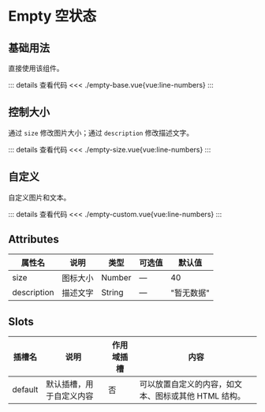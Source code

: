 <script setup>
import emptyBase from "./empty-base.vue"
import emptySize from "./empty-size.vue"
import emptyCustom from "./empty-custom.vue"
</script>
# Empty 空状态

## 基础用法

直接使用该组件。

<emptyBase />

::: details 查看代码
<<< ./empty-base.vue{vue:line-numbers}
:::


## 控制大小

通过 ```size``` 修改图片大小；通过 ```description``` 修改描述文字。

<emptySize />

::: details 查看代码
<<< ./empty-size.vue{vue:line-numbers}
:::



## 自定义

自定义图片和文本。

<emptyCustom />

::: details 查看代码
<<< ./empty-custom.vue{vue:line-numbers}
:::


## Attributes

<table>
  <thead>
    <tr>
      <th>属性名</th>
      <th>说明</th>
      <th>类型</th>
      <th>可选值</th>
      <th>默认值</th>
    </tr>
  </thead>
  <tbody>
    <tr>
      <td>size</td>
      <td>图标大小</td>
      <td>Number</td>
      <td>—</td>
      <td>40</td>
    </tr>
    <tr>
      <td>description</td>
      <td>描述文字</td>
      <td>String</td>
      <td>—</td>
      <td>"暂无数据"</td>
    </tr>
  </tbody>
</table>

## Slots

<table>
  <thead>
    <tr>
      <th>插槽名</th>
      <th>说明</th>
      <th>作用域插槽</th>
      <th>内容</th>
    </tr>
  </thead>
  <tbody>
    <tr>
      <td>default</td>
      <td>默认插槽，用于自定义内容</td>
      <td>否</td>
      <td>可以放置自定义的内容，如文本、图标或其他 HTML 结构。</td>
    </tr>
  </tbody>
</table>
